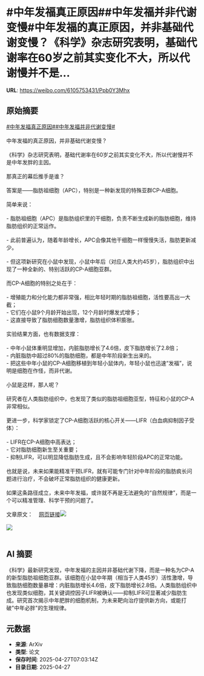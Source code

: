 # #中年发福真正原因##中年发福并非代谢变慢#中年发福的真正原因，并非基础代谢变慢？《科学》杂志研究表明，基础代谢率在60岁之前其实变化不大，所以代谢慢并不是...

**URL**: https://weibo.com/6105753431/Ppb0Y3Mhx

## 原始摘要

<a href="https://m.weibo.cn/search?containerid=231522type%3D1%26t%3D10%26q%3D%23%E4%B8%AD%E5%B9%B4%E5%8F%91%E7%A6%8F%E7%9C%9F%E6%AD%A3%E5%8E%9F%E5%9B%A0%23&amp;extparam=%23%E4%B8%AD%E5%B9%B4%E5%8F%91%E7%A6%8F%E7%9C%9F%E6%AD%A3%E5%8E%9F%E5%9B%A0%23" data-hide=""><span class="surl-text">#中年发福真正原因#</span></a><a href="https://m.weibo.cn/search?containerid=231522type%3D1%26t%3D10%26q%3D%23%E4%B8%AD%E5%B9%B4%E5%8F%91%E7%A6%8F%E5%B9%B6%E9%9D%9E%E4%BB%A3%E8%B0%A2%E5%8F%98%E6%85%A2%23&amp;extparam=%23%E4%B8%AD%E5%B9%B4%E5%8F%91%E7%A6%8F%E5%B9%B6%E9%9D%9E%E4%BB%A3%E8%B0%A2%E5%8F%98%E6%85%A2%23" data-hide=""><span class="surl-text">#中年发福并非代谢变慢#</span></a><br><br>中年发福的真正原因，并非基础代谢变慢？<br><br>《科学》杂志研究表明，基础代谢率在60岁之前其实变化不大，所以代谢慢并不是中年发胖的主因。<br><br>那真正的幕后推手是谁？  <br><br>答案是——脂肪祖细胞（APC），特别是一种新发现的特殊亚群CP-A细胞。<br><br>简单来说：<br><br>- 脂肪祖细胞（APC）是脂肪组织里的干细胞，负责不断生成新的脂肪细胞，维持脂肪组织的正常运作。<br>    <br>- 此前普遍认为，随着年龄增长，APC会像其他干细胞一样慢慢失活，脂肪更新减少。<br>    <br>- 但这项新研究在小鼠中发现，小鼠中年后（对应人类大约45岁），脂肪组织中出现了一种全新的、特别活跃的CP-A细胞亚群。<br><br>而CP-A细胞的特别之处在于：<br><br>- 增殖能力和分化能力都非常强，相比年轻时期的脂肪祖细胞，活性要高出一大截；<br>- 它们在小鼠9个月龄开始出现，12个月龄时爆发式增多；<br>- 这直接导致了脂肪细胞数量激增，脂肪组织体积膨胀。<br><br>实验结果方面，也有数据支撑：<br><br>- 中年小鼠体重明显增加，内脏脂肪增长了4.6倍，皮下脂肪增长了2.8倍；<br>- 内脏脂肪中超过80%的脂肪细胞，都是中年阶段新生出来的。<br>- 把这些中年小鼠的CP-A细胞移植到年轻小鼠体内，年轻小鼠也迅速“发福”，说明是细胞在作怪，而非代谢。<br><br>小鼠是这样，那人呢？<br><br>研究者在人类脂肪组织中，也发现了类似的脂肪祖细胞亚型，特征和小鼠的CP-A非常相似。<br><br>更进一步，科学家锁定了CP-A细胞活跃的核心开关——LIFR（白血病抑制因子受体）：<br><br>- LIFR在CP-A细胞中高表达；<br>- 它对脂肪细胞新生至关重要；<br>- 抑制LIFR，可以明显降低脂肪生成，且不会影响年轻阶段APC的正常功能。<br><br>也就是说，未来如果能精准干预LIFR，就有可能专门针对中年阶段的脂肪疯长问题进行治疗，不会破坏正常脂肪组织的健康更新。<br><br>如果这条路径成立，未来中年发福，或许就不再是无法避免的“自然规律”，而是一个可以精准管理、科学干预的问题了。<br><br>文章原文：<a href="https://weibo.cn/sinaurl?u=https%3A%2F%2Fwww.science.org%2Fdoi%2F10.1126%2Fscience.adj0430" data-hide=""><span class="url-icon"><img style="width: 1rem;height: 1rem" src="https://h5.sinaimg.cn/upload/2015/09/25/3/timeline_card_small_web_default.png" referrerpolicy="no-referrer"></span><span class="surl-text">网页链接</span></a><img style="" src="https://tvax4.sinaimg.cn/large/006Fd7o3gy1i0v7jt8u1aj30ng0q4qhu.jpg" referrerpolicy="no-referrer"><br><br><img style="" src="https://tvax2.sinaimg.cn/large/006Fd7o3gy1i0v7jug6m3j30zk0i1dp3.jpg" referrerpolicy="no-referrer"><br><br>

## AI 摘要

《科学》最新研究发现，中年发福的主因并非基础代谢下降，而是一种名为CP-A的新型脂肪祖细胞亚群。该细胞在小鼠中年期（相当于人类45岁）活性激增，导致脂肪细胞数量暴增：内脏脂肪增长4.6倍，皮下脂肪增长2.8倍。人类脂肪组织中也发现类似细胞，其关键调控因子LIFR被确认——抑制LIFR可显著减少脂肪生成。研究首次揭示中年肥胖的细胞机制，为未来靶向治疗提供新方向，或能打破"中年必胖"的生理规律。

## 元数据

- **来源**: ArXiv
- **类型**: 论文
- **保存时间**: 2025-04-27T07:03:14Z
- **目录日期**: 2025-04-27
